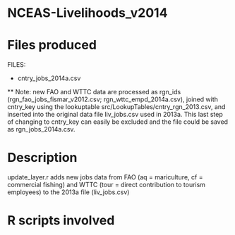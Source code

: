 NCEAS-Livelihoods_v2014
=====================


Files produced
==============
FILES: 

* cntry_jobs_2014a.csv

\*\* Note: new FAO and WTTC data are processed as rgn_ids (rgn_fao_jobs_fismar_v2012.csv; rgn_wttc_empd_2014a.csv), joined with cntry_key using the lookuptable src/LookupTables/cntry_rgn_2013.csv, and inserted into the original data file liv_jobs.csv used in 2013a. This last step of changing to cntry_key can easily be excluded and the file could be saved as rgn_jobs_2014a.csv. 


Description
===========

update_layer.r adds new jobs data from FAO (aq = mariculture, cf = commercial fishing) and WTTC (tour = direct contribution to tourism employees) to the 2013a file (liv_jobs.csv)


R scripts involved
==================
